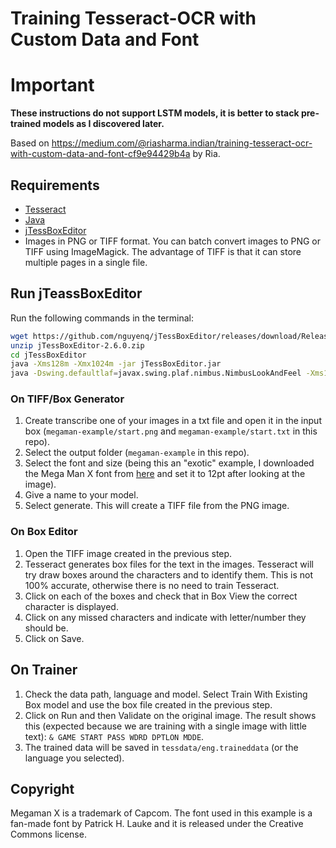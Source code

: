 # Training Tesseract-OCR with Custom Data and Font

# Important

**These instructions do not support LSTM models, it is better to stack pre-trained models as I discovered later.**

Based on https://medium.com/@riasharma.indian/training-tesseract-ocr-with-custom-data-and-font-cf9e94429b4a by Ria.

## Requirements

* [Tesseract](https://github.com/tesseract-ocr/tesseract)
* [Java](https://www.java.com/en/download/)
* [jTessBoxEditor](https://github.com/nguyenq/jTessBoxEditor)
* Images in PNG or TIFF format. You can batch convert images to PNG or TIFF using ImageMagick. The advantage of TIFF is that it can store multiple pages in a single file.

## Run jTeassBoxEditor

Run the following commands in the terminal:

```bash
wget https://github.com/nguyenq/jTessBoxEditor/releases/download/Release-2.6.0/jTessBoxEditor-2.6.0.zip
unzip jTessBoxEditor-2.6.0.zip
cd jTessBoxEditor
java -Xms128m -Xmx1024m -jar jTessBoxEditor.jar
java -Dswing.defaultlaf=javax.swing.plaf.nimbus.NimbusLookAndFeel -Xms128m -Xmx1024m -jar jTessBoxEditor.jar
```

### On TIFF/Box Generator

1. Create transcribe one of your images in a txt file and open it in the input box (`megaman-example/start.png` and `megaman-example/start.txt` in this repo).
2. Select the output folder (`megaman-example` in this repo).
3. Select the font and size (being this an "exotic" example, I downloaded the Mega Man X font from [here](https://fontstruct.com/fontstructions/show/1038596/mega_man_x_1) and set it to 12pt after looking at the image).
4. Give a name to your model.
5. Select generate. This will create a TIFF file from the PNG image.

### On Box Editor

1. Open the TIFF image created in the previous step.
2. Tesseract generates box files for the text in the images. Tesseract will try draw boxes around the characters and to identify them. This is not 100% accurate, otherwise there is no need to train Tesseract.
3. Click on each of the boxes and check that in Box View the correct character is displayed.
4. Click on any missed characters and indicate with letter/number they should be.
5. Click on Save.

## On Trainer

1. Check the data path, language and model. Select Train With Existing Box model and use the box file created in the previous step.
2. Click on Run and then Validate on the original image. The result shows this (expected because we are training with a single image with little text): `& GAME START PASS WDRD DPTLON MDDE`.
3. The trained data will be saved in `tessdata/eng.traineddata` (or the language you selected).

## Copyright

Megaman X is a trademark of Capcom. The font used in this example is a fan-made font by Patrick H. Lauke and it is released under the Creative Commons license.

